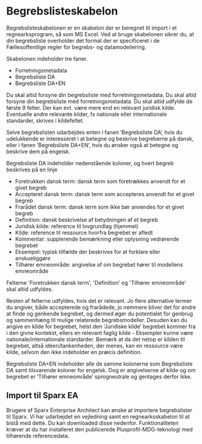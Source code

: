 
Begrebslisteskabelon
=======

Begrebslisteskabelonen er en skabelon der er beregnet til import i et regnearksprogram, så som MS Excel. Ved at bruge skabelonen sikrer du, at din begrebsliste overholder det format der er specificeret i de Fællesoffentlige regler for begrebs- og datamodellering.

Skabelonen indeholder tre faner.

* Forretningsmetadata
* Begrebsliste DA
* Begrebsliste DA+EN
 

Du skal altid forsyne din begrebsliste med forretningsmetadata. Du skal altid forsyne din begrebsliste med forretningsmetadata. Du skal altid udfylde de første 9 felter.  Der kan evt. være mere end en relevant juridisk kilde. Eventuelle andre relevante kilder, fx nationale eller internationale standarder, skrives i kildefeltet.

Selve begrebslisten udarbejdes enten i fanen ’Begrebsliste DA’, hvis du udelukkende er interesseret i at betegne og beskrive begreberne på dansk, eller i fanen ’Begrebsliste DA+EN’, hvis du ønsker også at betegne og beskrive dem på engelsk.

Begrebsliste DA indeholder nedenstående koloner, og hvert begreb beskrives på en linje

* Foretrukken dansk term: dansk term som foretrækkes anvendt for et givet begreb
* Accepteret dansk term: dansk term som accepteres anvendt for et givet begreb
* Frarådet dansk term: dansk term som ikke bør anvendes for et givet begreb
* Definition: dansk beskrivelse af betydningen af et begreb
* Juridisk kilde: reference til lovgrundlag (hjemmel)
* Kilde: reference til ressource hvorfra begrebet er afledt
* Kommentar: supplerende bemærkning eller oplysning vedrørende begrebet
* Eksempel: typisk tilfælde der beskrives for at forklare eller anskueliggøre
* Tilhører emneområde: angivelse af om begrebet hører til modellens emneområde
 
Felterne 'Foretrukken dansk term', 'Definition' og 'Tilhører emneområde' skal altid udfyldes.  

Resten af felterne udfyldes, hvis det er relevant. Jo flere alternative termer du angiver, både accepterede og frarådede, jo nemmere bliver det for andre at finde og genkende begrebet, og dermed øger du potentialet for genbrug og sammenhæng til mulige relaterede begrebsmodeller. Desuden kan du angive en kilde for begrebet, helst den ’Juridiske kilde’ begrebet kommer fra i den givne kontekst, ellers en relevant faglig kilde - Eksempler kunne være nationale/internationale standarder. Bemærk at da det netop er kilden til begrebet, altså idéen/tankenheden, der menes, kan en ressource være kilde, selvom den ikke indeholder en præcis definition.

Begrebsliste DA+EN indeholder alle de samme kolonerne som Begrebsliste DA samt tilsvarende koloner for engelsk. Dog er angivelserne af kilde og om begrebet er  ’Tilhører emneområde’ sprogneutrale og gentages derfor ikke.


## Import til Sparx EA

Brugere af Sparx Enterprise Architect kan ønske at importere begrebslister til Sparx. Vi har udarbejdet en vejledning samt en regnearksskabelon til at bistå med dette. Du kan downloaded disse nedenfor. Funktionaliteten kræver at du har installeret den publicerede Plusprofil-MDG-teknologi med tilhørende referencedata.
